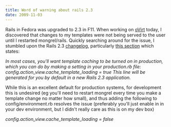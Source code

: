 ```yaml
---
title: Word of warning about rails 2.3
date: 2009-11-03
---
```


Rails in Fedora was upgraded to 2.3 in F11. When working on <a href="http://ovirt.org">oVirt</a> today, I discovered that changes to my templates were not being served to the user until I restarted mongrel/rails. Quickly searching around for the issue, I stumbled upon the Rails 2.3 <a href="http://guides.rubyonrails.org/2_3_release_notes.html">changelog</a>, particularly <a href="http://guides.rubyonrails.org/2_3_release_notes.html#a-note-about-template-loading">this section</a> which states:

<i>In most cases, you'll want template caching to be turned on in production, which you can do by making a setting in your production.rb file:
config.action_view.cache_template_loading = true</i>
<i>This line will be generated for you by default in a new Rails 2.3 application.</i>

While this is an excellent default for production systems, for development this is undesired (eg you'll need to restart mongrel every time you make a template change no matter how small), and thus adding the following to config/environment.rb resolves the issue (preferably you'll just enable in in your dev environment, but I didn't really care as this is on my dev box)

<i>config.action_view.cache_template_loading = false</i>
